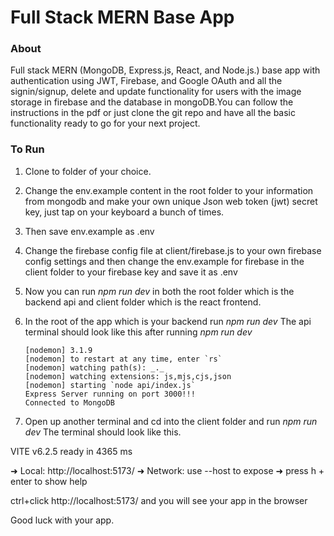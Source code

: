 # Full Stack MERN Base App

### About

Full stack MERN (MongoDB, Express.js, React, and Node.js.) base app with authentication using JWT, Firebase, and Google OAuth and all the signin/signup, delete and update functionality for users with the image storage in firebase and the database in mongoDB.You can follow the instructions in the pdf or just clone the git repo and have all the basic functionality ready to go for your next project.

### To Run

1. Clone to folder of your choice.
2. Change the env.example content in the root folder to your information from
   mongodb and make your own unique Json web token (jwt) secret key, just tap
   on your keyboard a bunch of times.
3. Then save env.example as .env
4. Change the firebase config file at client/firebase.js to your own firebase
   config settings and then change the env.example for firebase in the client folder
   to your firebase key and save it as .env
5. Now you can run _npm run dev_ in both the root folder which is the backend api
   and client folder which is the react frontend.

6. In the root of the app which is your backend run _npm run dev_
   The api terminal should look like this after running _npm run dev_
   ```
   [nodemon] 3.1.9
   [nodemon] to restart at any time, enter `rs`
   [nodemon] watching path(s): _._
   [nodemon] watching extensions: js,mjs,cjs,json
   [nodemon] starting `node api/index.js`
   Express Server running on port 3000!!!
   Connected to MongoDB
   ```
7. Open up another terminal and cd into the client folder and run _npm run dev_
   The terminal should look like this.

VITE v6.2.5 ready in 4365 ms

➜ Local: http://localhost:5173/
➜ Network: use --host to expose
➜ press h + enter to show help

ctrl+click http://localhost:5173/ and you will see your app in the browser

Good luck with your app.
